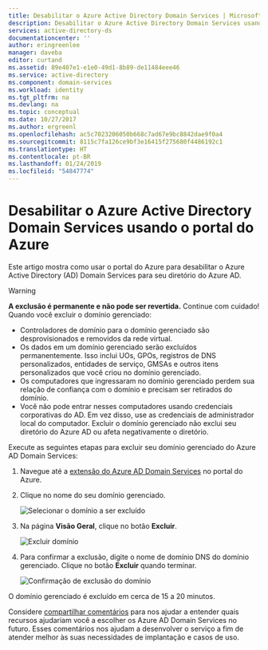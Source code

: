```yaml
---
title: Desabilitar o Azure Active Directory Domain Services | Microsoft Docs
description: Desabilitar o Azure Active Directory Domain Services usando o portal do Azure
services: active-directory-ds
documentationcenter: ''
author: eringreenlee
manager: daveba
editor: curtand
ms.assetid: 89e407e1-e1e0-49d1-8b89-de11484eee46
ms.service: active-directory
ms.component: domain-services
ms.workload: identity
ms.tgt_pltfrm: na
ms.devlang: na
ms.topic: conceptual
ms.date: 10/27/2017
ms.author: ergreenl
ms.openlocfilehash: ac5c7023206050b668c7ad67e9bc8842dae9f0a4
ms.sourcegitcommit: 8115c7fa126ce9bf3e16415f275680f4486192c1
ms.translationtype: HT
ms.contentlocale: pt-BR
ms.lasthandoff: 01/24/2019
ms.locfileid: "54847774"
---
```

# <a name="disable-azure-active-directory-domain-services-using-the-azure-portal"></a>Desabilitar o Azure Active Directory Domain Services usando o portal do Azure
Este artigo mostra como usar o portal do Azure para desabilitar o Azure Active Directory (AD) Domain Services para seu diretório do Azure AD.

> [!WARNING]
> **A exclusão é permanente e não pode ser revertida.**
> Continue com cuidado! Quando você excluir o domínio gerenciado:
  * Controladores de domínio para o domínio gerenciado são desprovisionados e removidos da rede virtual.
  * Os dados em um domínio gerenciado serão excluídos permanentemente. Isso inclui UOs, GPOs, registros de DNS personalizados, entidades de serviço, GMSAs e outros itens personalizados que você criou no domínio gerenciado.
  * Os computadores que ingressaram no domínio gerenciado perdem sua relação de confiança com o domínio e precisam ser retirados do domínio.
  * Você não pode entrar nesses computadores usando credenciais corporativas do AD. Em vez disso, use as credenciais de administrador local do computador.
Excluir o domínio gerenciado não exclui seu diretório do Azure AD ou afeta negativamente o diretório.
>

Execute as seguintes etapas para excluir seu domínio gerenciado do Azure AD Domain Services:
1. Navegue até a [extensão do Azure AD Domain Services](https://portal.azure.com/#blade/HubsExtension/Resources/resourceType/Microsoft.AAD%2FdomainServices) no portal do Azure.
2. Clique no nome do seu domínio gerenciado.

    ![Selecionar o domínio a ser excluído](./media/getting-started/domain-services-delete-select-domain.png)

3. Na página **Visão Geral**, clique no botão **Excluir**.

    ![Excluir domínio](./media/getting-started/domain-services-delete-domain.png)

4. Para confirmar a exclusão, digite o nome de domínio DNS do domínio gerenciado. Clique no botão **Excluir** quando terminar.

    ![Confirmação de exclusão do domínio](./media/getting-started/domain-services-delete-domain-confirm.png)

O domínio gerenciado é excluído em cerca de 15 a 20 minutos.

Considere [compartilhar comentários](active-directory-ds-contact-us.md) para nos ajudar a entender quais recursos ajudariam você a escolher os Azure AD Domain Services no futuro. Esses comentários nos ajudam a desenvolver o serviço a fim de atender melhor às suas necessidades de implantação e casos de uso.
